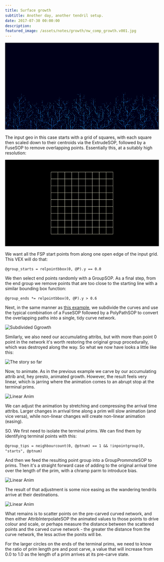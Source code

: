 ```yaml
---
title: Surface growth
subtitle: Another day, another tendril setup.
date: 2017-07-30 00:00:00
description:
featured_image: /assets/notes/growth/nw_comp_growth.v001.jpg
---
```

![The finished result](/assets/notes/growth/growth_preview.gif)

The input geo in this case starts with a grid of squares, with each square then scaled down to their centroids via the ExtrudeSOP, followed by a FuseSOP to remove overlapping points. Essentially this, at a suitably high resolution:

![Growth base](/assets/notes/growth/growth_base.gif)

We want all the FSP start points from along one open edge of the input grid. This VEX will do that:

```@group_starts = relpointbbox(0, @P).y == 0.0```

We then select end points randomly with a GroupSOP. As a final step, from the end group we remove points that are too close to the starting line with a similar bounding box function:

```@group_ends *= relpointbbox(0, @P).y > 0.6```

Next, in the same manner as [this example](/notes/tendrils), we subdivide the curves and use the typical combination of a FuseSOP followed by a PolyPathSOP to convert the overlapping paths into a single, tidy curve network.

![Subdivided Ggrowth](/assets/notes/growth/growth_subd.gif)

Similarly, we also need our accumulating attribs, but with more than point 0 point in the network it's worth restoring the original group procedurally, which was destroyed along the way. So what we now have looks a little like this:

![The story so far](/assets/notes/growth/growth_sofar.gif)

Now, to animate. As in the previous example we carve by our accumulating attrib and, hey presto, animated growth. However, the result feels very linear, which is jarring where the animation comes to an abrupt stop at the terminal prims.

![Linear Anim](/assets/notes/growth/growth_preslow.gif)

We can adjust the animation by stretching and compressing the arrival time attribs. Larger changes in arrival time along a prim will slow animation (and vice versa), while non-linear changes will create non-linear animation (easing).

SO. We first need to isolate the terminal prims. We can find them by identifying terminal points with this:

```@group_tips = neighbourcount(0, @ptnum) == 1 && !inpointgroup(0, "starts", @ptnum)```

And then we feed the resulting point group into a GroupPrommoteSOP to prims. Then it's a straight forward case of adding to the original arrival time over the length of the prim, with a chramp parm to introduce bias.

![Linear Anim](/assets/notes/growth/growth_biasattrib.jpg)

The result of that adjustment is some nice easing as the wandering tendrils arrive at their destinations.

![Linear Anim](/assets/notes/growth/growth_postslow.gif)

What remains is to scatter points on the pre-carved curved network, and then either AttribInterpolateSOP the animated values to those points to drive colour and scale, or perhaps measure the distance between the scattered points and the carved curve network - the greater the distance from the curve network, the less active the ponits will be.

For the larger circles on the ends of the terminal prims, we need to know the ratio of prim length pre and post carve, a value that will increase from 0.0 to 1.0 as the length of a prim arrives at its pre-carve state.